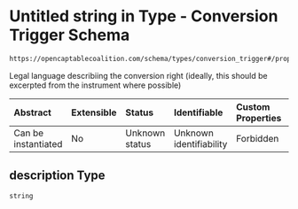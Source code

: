 # Untitled string in Type - Conversion Trigger Schema

```txt
https://opencaptablecoalition.com/schema/types/conversion_trigger#/properties/description
```

Legal language describiing the conversion right (ideally, this should be excerpted from the instrument where possible)

| Abstract            | Extensible | Status         | Identifiable            | Custom Properties | Additional Properties | Access Restrictions | Defined In                                                                                                |
| :------------------ | :--------- | :------------- | :---------------------- | :---------------- | :-------------------- | :------------------ | :-------------------------------------------------------------------------------------------------------- |
| Can be instantiated | No         | Unknown status | Unknown identifiability | Forbidden         | Allowed               | none                | [ConversionTrigger.schema.json*](../../schema/types/ConversionTrigger.schema.json "open original schema") |

## description Type

`string`
